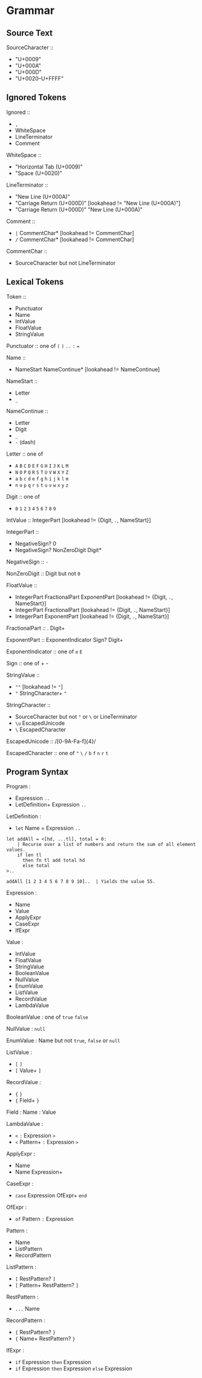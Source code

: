 # Grammar

## Source Text

SourceCharacter ::
  - "U+0009"
  - "U+000A"
  - "U+000D"
  - "U+0020–U+FFFF"

## Ignored Tokens

Ignored ::
  - `,`
  - WhiteSpace
  - LineTerminator
  - Comment

WhiteSpace ::
  - "Horizontal Tab (U+0009)"
  - "Space (U+0020)"

LineTerminator ::
  - "New Line (U+000A)"
  - "Carriage Return (U+000D)" [lookahead != "New Line (U+000A)"]
  - "Carriage Return (U+000D)" "New Line (U+000A)"

Comment ::
  - `|` CommentChar* [lookahead != CommentChar]
  - `/` CommentChar* [lookahead != CommentChar]

CommentChar ::
  - SourceCharacter but not LineTerminator

## Lexical Tokens

Token ::
  - Punctuator
  - Name
  - IntValue
  - FloatValue
  - StringValue

Punctuator :: one of `(` `)` `..` `:` `=` 

Name ::
  - NameStart NameContinue* [lookahead != NameContinue]

NameStart ::
  - Letter
  - `_`

NameContinue ::
  - Letter
  - Digit
  - `_`
  - `-` (dash)

Letter :: one of
  - `A` `B` `C` `D` `E` `F` `G` `H` `I` `J` `K` `L` `M`
  - `N` `O` `P` `Q` `R` `S` `T` `U` `V` `W` `X` `Y` `Z`
  - `a` `b` `c` `d` `e` `f` `g` `h` `i` `j` `k` `l` `m`
  - `n` `o` `p` `q` `r` `s` `t` `u` `v` `w` `x` `y` `z`

Digit :: one of
  - `0` `1` `2` `3` `4` `5` `6` `7` `8` `9`

IntValue :: IntegerPart [lookahead != {Digit, `.`, NameStart}]

IntegerPart ::
  - NegativeSign? 0
  - NegativeSign? NonZeroDigit Digit*

NegativeSign :: `-`

NonZeroDigit :: Digit but not `0`

FloatValue ::
  - IntegerPart FractionalPart ExponentPart [lookahead != {Digit, `.`, NameStart}]
  - IntegerPart FractionalPart [lookahead != {Digit, `.`, NameStart}]
  - IntegerPart ExponentPart [lookahead != {Digit, `.`, NameStart}]

FractionalPart :: . Digit+

ExponentPart :: ExponentIndicator Sign? Digit+

ExponentIndicator :: one of `e` `E`

Sign :: one of + -

StringValue ::
  - `""` [lookahead != `"`]
  - `"` StringCharacter+ `"`

StringCharacter ::
  - SourceCharacter but not `"` or `\` or LineTerminator
  - `\u` EscapedUnicode
  - `\` EscapedCharacter

EscapedUnicode :: /[0-9A-Fa-f]{4}/

EscapedCharacter :: one of `"` `\` `/` `b` `f` `n` `r` `t`

## Program Syntax

Program :
  - Expression `..`
  - LetDefinition+ Expression `..`

LetDefinition :
  - `let` Name = Expression `..`

```graffiticode
let addAll = <[hd, ...tl], total = 0:
    | Recurse over a list of numbers and return the sum of all element values.
    if len tl
      then fn tl add total hd
      else total
>..

addAll [1 2 3 4 5 6 7 8 9 10]..  | Yields the value 55.
```

Expression :
  - Name
  - Value
  - ApplyExpr
  - CaseExpr
  - IfExpr

Value :
  - IntValue
  - FloatValue
  - StringValue
  - BooleanValue
  - NullValue
  - EnumValue
  - ListValue
  - RecordValue
  - LambdaValue

BooleanValue : one of `true` `false`

NullValue : `null`

EnumValue : Name but not `true`, `false` or `null`

ListValue :
  - `[` `]`
  - `[` Value+ `]`

RecordValue :
  - `{` `}`
  - `{` Field+ `}`

Field : Name : Value

LambdaValue :
  - `<` `:` Expression `>`
  - `<` Pattern+ `:` Expression `>`

ApplyExpr :
  - Name
  - Name Expression+

CaseExpr :
  - `case` Expression OfExpr+ `end`

OfExpr :
  - `of` Pattern `:` Expression

Pattern :
  - Name
  - ListPattern
  - RecordPattern

ListPattern :
  - `[` RestPattern? `]`
  - `[` Pattern+ RestPattern? `]`

RestPattern :
  - `...` Name

RecordPattern :
  - `{` RestPattern? `}`
  - `{` Name+ RestPattern? `}`

IfExpr :
  - `if` Expression `then` Expression
  - `if` Expression `then` Expression `else` Expression
